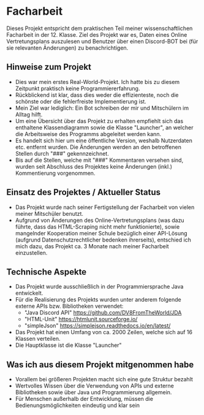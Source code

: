 # Facharbeit
Dieses Projekt entspricht dem praktischen Teil meiner wissenschaftlichen Facharbeit in der 12. Klasse. Ziel des Projekt war es, Daten eines Online Vertretungsplans auszulesen und Benutzer über einen Discord-BOT bei (für sie relevanten Änderungen) zu benachrichtigen.

## Hinweise zum Projekt
- Dies war mein erstes Real-World-Projekt. Ich hatte bis zu diesem Zeitpunkt praktisch keine Programmiererfahrung.
- Rückblickend ist klar, dass dies weder die effizienteste, noch die schönste oder die fehlerfreiste Implementierung ist.
- Mein Ziel war lediglich: Ein Bot schreiben der mir und Mitschülern im Alltag hilft. 
- Um eine Übersicht über das Projekt zu erhalten empfiehlt sich das enthaltene Klassendiagramm sowie die Klasse "Launcher", an welcher die Arbeitsweise des Programms abgeleitet werden kann.
- Es handelt sich hier um eine öffentliche Version, weshalb Nutzerdaten etc. entfernt wurden. Die Änderungen werden an den betroffenen Stellen durch "###" gekennzeichnet.
- Bis auf die Stellen, welche mit "###" Kommentaren versehen sind, wurden seit Abschluss des Projektes keine Änderungen (inkl.) Kommentierung vorgenommen.

## Einsatz des Projektes / Aktueller Status
- Das Projekt wurde nach seiner Fertigstellung der Facharbeit von vielen meiner Mitschüler benutzt. 
- Aufgrund von Änderungen des Online-Vertretungsplans (was dazu führte, dass das HTML-Scraping nicht mehr funktionierte), sowie mangelnder Kooperation meiner Schule bezüglich einer API-Lösung (aufgrund Datenschutzrechtlicher bedenken ihrerseits), entschied ich mich dazu, das Projekt ca. 3 Monate nach meiner Facharbeit einzustellen.

## Technische Aspekte
- Das Projekt wurde ausschließlich in der Programmiersprache Java entwickelt.
- Für die Realisierung des Projekts wurden unter anderem folgende externe APIs bzw. Bibliotheken verwendet:
  - "Java Discord API" https://github.com/DV8FromTheWorld/JDA 
  - "HTML-Unit"  https://htmlunit.sourceforge.io/
  - "simpleJson" https://simplejson.readthedocs.io/en/latest/ 
- Das Projekt hat einen Umfang von ca. 2000 Zeilen, welche sich auf 16 Klassen verteilen.
- Die Hauptklasse ist die Klasse "Launcher"

## Was ich aus diesem Projekt mitgenommen habe
- Vorallem bei größeren Projekten macht sich eine gute Struktur bezahlt
- Wertvolles Wissen über die Verwendung von APIs und externe Bibliotheken sowie über Java und Programmierung allgemein. 
- Für Menschen außerhalb der Entwicklung, müssen die Bedienungsmöglichkeiten eindeutig und klar sein
